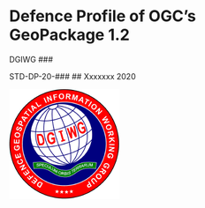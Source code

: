 # Defence Profile of OGC’s GeoPackage 1.2  

DGIWG ### 

STD-DP-20-###		## Xxxxxxx 2020

![DGIWG Seal](https://github.com/DGIWG/P5.03_GPKG_Profile_1.x/blob/master/media/DGIWG_Logo.png)
